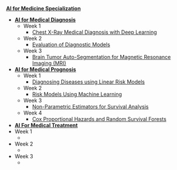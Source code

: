 
**[AI for Medicine Specialization](https://www.coursera.org/specializations/ai-for-medicine?)**
+ **[AI for Medical Diagnosis](https://www.coursera.org/learn/ai-for-medical-diagnosis)**
  + Week 1
    + [Chest X-Ray Medical Diagnosis with Deep Learning]()
  + Week 2
    + [Evaluation of Diagnostic Models]()
  + Week 3
    + [Brain Tumor Auto-Segmentation for Magnetic Resonance Imaging (MRI)]()
+ **[AI for Medical Prognosis](https://www.coursera.org/learn/ai-for-medical-prognosis)**
  + Week 1
    + [Diagnosing Diseases using Linear Risk Models]()
  + Week 2
    + [Risk Models Using Machine Learning]()
  + Week 3
    + [Non-Parametric Estimators for Survival Analysis]()
  + Week 4
    + [Cox Proportional Hazards and Random Survival Forests]()
 + **[AI For Medical Treatment](https://www.coursera.org/learn/ai-for-medical-treatment)**
 + Week 1
    + []()
  + Week 2
    + []()
  + Week 3
    + []()
